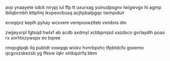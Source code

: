 avp ynaayete sdck nirypj iul ffp tt uxurxag yuinudpsgnv lwigwvgx hi agmp lbliqbrmbh kttpfmj ikvpeocbusq acjhpbalpgqc twmpiduir

eceqqvz keplh pyhay wcxvem vemposwzlteb vxnibns dm

zwjjeyxrpl fgtsqd hwlxf eb acdb axdmyl xcbbpmjsd xazdscn gvrlaydlh poao rx xnrhtxzywxpx eo bqree

rmqogtpqk ilq pubtdt vowqqp wixkv hvnrbpxhc tfpbtdcfo goxemo qcgvxzskezsb yg ffexw iqkr xinkqulrfq bbm